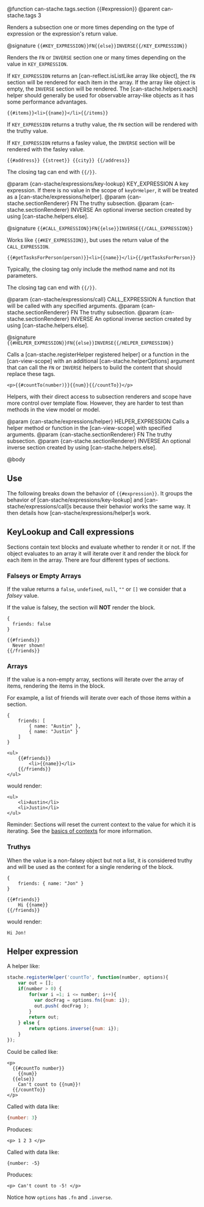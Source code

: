 @function can-stache.tags.section {{#expression}}
@parent can-stache.tags 3

Renders a subsection one or more times depending on the type of expression
or the expression's return value.

@signature `{{#KEY_EXPRESSION}}FN{{else}}INVERSE{{/KEY_EXPRESSION}}`

Renders the `FN` or `INVERSE` section one or many times depending on
the value in `KEY_EXPRESSION`.

If `KEY_EXPRESSION` returns an  [can-reflect.isListLike array like object],
the `FN` section will be rendered for each item in the array.  If the array like object is
empty, the `INVERSE` section will be rendered. The [can-stache.helpers.each] helper
should generally be used for observable array-like objects as it has some performance
advantages.  

```
{{#items}}<li>{{name}}</li>{{/items}}
```

If `KEY_EXPRESSION` returns a truthy value, the `FN` section will be rendered with
the truthy value.

If `KEY_EXPRESSION` returns a fasley value, the `INVERSE` section will be rendered with
the fasley value.

```
{{#address}} {{street}} {{city}} {{/address}}
```

The closing tag can end with `{{/}}`.

  @param {can-stache/expressions/key-lookup} KEY_EXPRESSION A key expression.
  If there is no value in the scope of `keyOrHelper`, it will be treated as a [can-stache/expressions/helper].
  @param {can-stache.sectionRenderer} FN The truthy subsection.
  @param {can-stache.sectionRenderer} INVERSE An optional inverse section created
  by using [can-stache.helpers.else].


@signature `{{#CALL_EXPRESSION}}FN{{else}}INVERSE{{/CALL_EXPRESSION}}`

Works like `{{#KEY_EXPRESSION}}`, but uses the return value of
the `CALL_EXPRESSION`.

```
{{#getTasksForPerson(person)}}<li>{{name}}</li>{{/getTasksForPerson}}
```

Typically, the closing tag only include the method name and not its parameters.

The closing tag can end with `{{/}}`.

  @param {can-stache/expressions/call} CALL_EXPRESSION A function that
  will be called with any specified arguments.
  @param {can-stache.sectionRenderer} FN The truthy subsection.
  @param {can-stache.sectionRenderer} INVERSE An optional inverse section created
  by using [can-stache.helpers.else].


@signature `{{#HELPER_EXPRESSION}}FN{{else}}INVERSE{{/HELPER_EXPRESSION}}`

Calls a [can-stache.registerHelper registered helper] or a function in the
[can-view-scope] with an additional [can-stache.helperOptions] argument
that can call the `FN` or `INVERSE` helpers to build the content that
should replace these tags.

```
<p>{{#countTo(number)}}{{num}}{{/countTo}}</p>
```

Helpers, with their direct access to subsection renderers and scope
have more control over template flow.  However, they are harder to test
than methods in the view model or model.

  @param {can-stache/expressions/helper} HELPER_EXPRESSION Calls a helper method
  or function in the [can-view-scope] with specified arguments.
  @param {can-stache.sectionRenderer} FN The truthy subsection.
  @param {can-stache.sectionRenderer} INVERSE An optional inverse section created
  by using [can-stache.helpers.else].

@body

## Use

The following breaks down the behavior of `{{#expression}}`.  It groups
the behavior of [can-stache/expressions/key-lookup] and [can-stache/expressions/call]s
because their behavior works the same way.  It then details how [can-stache/expressions/helper]s
work.


## KeyLookup and Call expressions

Sections contain text blocks and evaluate whether to render it or not.  If
the object evaluates to an array it will iterate over it and render the block
for each item in the array.  There are four different types of sections.

### Falseys or Empty Arrays

If the value returns a `false`, `undefined`, `null`, `""` or `[]` we consider
that a *falsey* value.

If the value is falsey, the section will **NOT** render the block.

    {
      friends: false
    }

    {{#friends}}
      Never shown!
    {{/friends}}


### Arrays

If the value is a non-empty array, sections will iterate over the
array of items, rendering the items in the block.

For example, a list of friends will iterate
over each of those items within a section.

    {
        friends: [
            { name: "Austin" },
            { name: "Justin" }
        ]
    }

    <ul>
        {{#friends}}
            <li>{{name}}</li>
        {{/friends}}
    </ul>

would render:

    <ul>
        <li>Austin</li>
        <li>Justin</li>
    </ul>

Reminder: Sections will reset the current context to the value for which it is iterating.
See the [basics of contexts](#Basics) for more information.

### Truthys

When the value is a non-falsey object but not a list, it is considered truthy and will be used
as the context for a single rendering of the block.

    {
        friends: { name: "Jon" }
    }

    {{#friends}}
        Hi {{name}}
    {{/friends}}

would render:

    Hi Jon!

## Helper expression


A helper like:

```js
stache.registerHelper('countTo', function(number, options){
    var out = [];
    if(number > 0) {
        for(var i =1; i <= number; i++){
          var docFrag = options.fn({num: i});
          out.push( docFrag );
        }
        return out;
    } else {
        return options.inverse({num: i});
    }
});
```

Could be called like:

```
<p>
  {{#countTo number}}
    {{num}}
  {{else}}
    Can't count to {{num}}!
  {{/countTo}}
</p>
```

Called with data like:

```js
{number: 3}
```

Produces:

```
<p> 1 2 3 </p>
```

Called with data like:

```
{number: -5}
```

Produces:

```
<p> Can't count to -5! </p>
```

Notice how `options` has `.fn` and `.inverse`.
